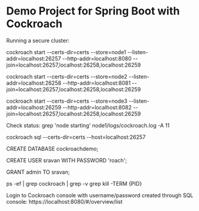 # Demo Project for Spring Boot with Cockroach

Running a secure cluster:

cockroach start --certs-dir=certs --store=node1 --listen-addr=localhost:26257 --http-addr=localhost:8080 --join=localhost:26257,localhost:26258,localhost:26259

cockroach start  --certs-dir=certs  --store=node2  --listen-addr=localhost:26258 --http-addr=localhost:8081 --join=localhost:26257,localhost:26258,localhost:26259

cockroach start  --certs-dir=certs --store=node3  --listen-addr=localhost:26259 --http-addr=localhost:8082 --join=localhost:26257,localhost:26258,localhost:26259

Check status:
grep 'node starting' node1/logs/cockroach.log -A 11

cockroach sql --certs-dir=certs --host=localhost:26257

CREATE DATABASE cockroachdemo;

CREATE USER sravan WITH PASSWORD 'roach';

GRANT admin TO sravan;

ps -ef | grep cockroach | grep -v grep
kill -TERM {PID}

Login to Cockroach console with username/password created through SQL console:
    https://localhost:8080/#/overview/list

